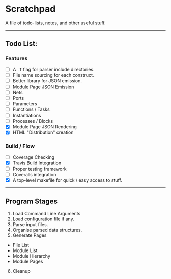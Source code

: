 
# Scratchpad

A file of todo-lists, notes, and other useful stuff.

---

## Todo List:

### Features

- [ ] A `-I` flag for parser include directories.
- [ ] File name sourcing for each construct.
- [ ] Better library for JSON emission.
- [ ] Module Page JSON Emission
 - [ ] Nets
 - [ ] Ports
 - [ ] Parameters
 - [ ] Functions / Tasks
 - [ ] Instantiations
 - [ ] Processes / Blocks
- [X] Module Page JSON Rendering
- [X] HTML "Distribution" creation

### Build / Flow

- [ ] Coverage Checking
- [X] Travis Build Integration
- [ ] Proper testing framework
- [ ] Coveralls integration
- [X] A top-level makefile for quick / easy access to stuff.

---

## Program Stages

1. Load Command Line Arguments
2. Load configuration file if any.
3. Parse input files.
4. Organise parsed data structures.
5. Generate Pages
 - File List
 - Module List
 - Module Hierarchy
 - Module Pages
6. Cleanup

